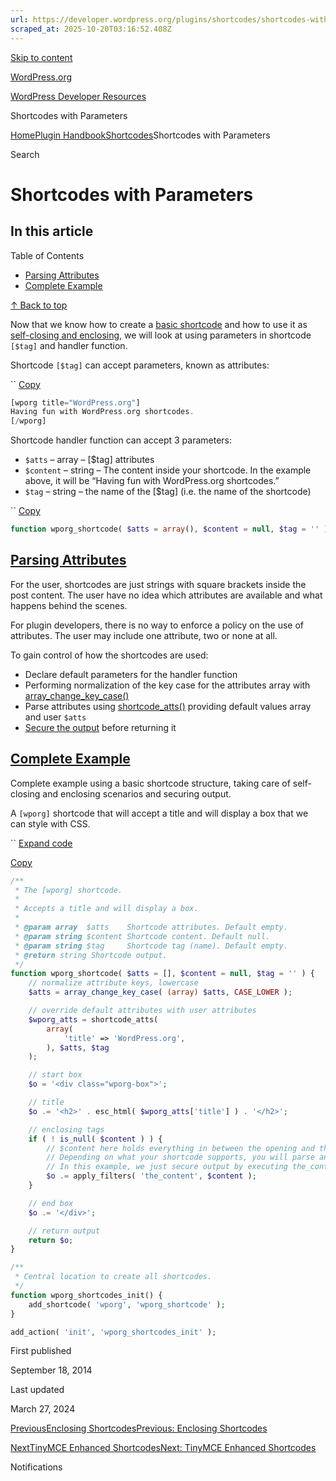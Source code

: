 ```yaml
---
url: https://developer.wordpress.org/plugins/shortcodes/shortcodes-with-parameters
scraped_at: 2025-10-20T03:16:52.408Z
---
```


[Skip to content](https://developer.wordpress.org/plugins/shortcodes/shortcodes-with-parameters/#wp--skip-link--target)

[WordPress.org](https://wordpress.org/)

[WordPress Developer Resources](https://developer.wordpress.org/)

Shortcodes with Parameters


[Home](https://developer.wordpress.org/)[Plugin Handbook](https://developer.wordpress.org/plugins/)[Shortcodes](https://developer.wordpress.org/plugins/shortcodes/)Shortcodes with Parameters

Search

# Shortcodes with Parameters

## In this article

Table of Contents

- [Parsing Attributes](https://developer.wordpress.org/plugins/shortcodes/shortcodes-with-parameters/#parsing-attributes)
- [Complete Example](https://developer.wordpress.org/plugins/shortcodes/shortcodes-with-parameters/#complete-example)

[↑ Back to top](https://developer.wordpress.org/plugins/shortcodes/shortcodes-with-parameters/#wp--skip-link--target)

Now that we know how to create a [basic shortcode](https://developer.wordpress.org/plugins/shortcodes/basic-shortcodes/) and how to use it as [self-closing and enclosing](https://developer.wordpress.org/plugins/shortcodes/enclosing-shortcodes/), we will look at using parameters in shortcode `[$tag]` and handler function.

Shortcode `[$tag]` can accept parameters, known as attributes:

``
[Copy](https://developer.wordpress.org/plugins/shortcodes/shortcodes-with-parameters/#)

```php
[wporg title="WordPress.org"]
Having fun with WordPress.org shortcodes.
[/wporg]
```

Shortcode handler function can accept 3 parameters:

- `$atts` – array – \[$tag\] attributes
- `$content` – string – The content inside your shortcode. In the example above, it will be “Having fun with WordPress.org shortcodes.”
- `$tag` – string – the name of the \[$tag\] (i.e. the name of the shortcode)

``
[Copy](https://developer.wordpress.org/plugins/shortcodes/shortcodes-with-parameters/#)

```php
function wporg_shortcode( $atts = array(), $content = null, $tag = '' ) {}
```

## [Parsing Attributes](https://developer.wordpress.org/plugins/shortcodes/shortcodes-with-parameters/\#parsing-attributes)

For the user, shortcodes are just strings with square brackets inside the post content. The user have no idea which attributes are available and what happens behind the scenes.

For plugin developers, there is no way to enforce a policy on the use of attributes. The user may include one attribute, two or none at all.

To gain control of how the shortcodes are used:

- Declare default parameters for the handler function
- Performing normalization of the key case for the attributes array with [array\_change\_key\_case()](http://php.net/manual/en/function.array-change-key-case.php)
- Parse attributes using [shortcode\_atts()](https://developer.wordpress.org/reference/functions/shortcode_atts/) providing default values array and user `$atts`
- [Secure the output](https://developer.wordpress.org/plugins/security/securing-output/) before returning it

## [Complete Example](https://developer.wordpress.org/plugins/shortcodes/shortcodes-with-parameters/\#complete-example)

Complete example using a basic shortcode structure, taking care of self-closing and enclosing scenarios and securing output.

A `[wporg]` shortcode that will accept a title and will display a box that we can style with CSS.

``
[Expand code](https://developer.wordpress.org/plugins/shortcodes/shortcodes-with-parameters/#)

[Copy](https://developer.wordpress.org/plugins/shortcodes/shortcodes-with-parameters/#)

```php
/**
 * The [wporg] shortcode.
 *
 * Accepts a title and will display a box.
 *
 * @param array  $atts    Shortcode attributes. Default empty.
 * @param string $content Shortcode content. Default null.
 * @param string $tag     Shortcode tag (name). Default empty.
 * @return string Shortcode output.
 */
function wporg_shortcode( $atts = [], $content = null, $tag = '' ) {
	// normalize attribute keys, lowercase
	$atts = array_change_key_case( (array) $atts, CASE_LOWER );

	// override default attributes with user attributes
	$wporg_atts = shortcode_atts(
		array(
			'title' => 'WordPress.org',
		), $atts, $tag
	);

	// start box
	$o = '<div class="wporg-box">';

	// title
	$o .= '<h2>' . esc_html( $wporg_atts['title'] ) . '</h2>';

	// enclosing tags
	if ( ! is_null( $content ) ) {
		// $content here holds everything in between the opening and the closing tags of your shortcode. eg.g [my-shortcode]content[/my-shortcode].
        // Depending on what your shortcode supports, you will parse and append the content to your output in different ways.
		// In this example, we just secure output by executing the_content filter hook on $content.
		$o .= apply_filters( 'the_content', $content );
	}

	// end box
	$o .= '</div>';

	// return output
	return $o;
}

/**
 * Central location to create all shortcodes.
 */
function wporg_shortcodes_init() {
	add_shortcode( 'wporg', 'wporg_shortcode' );
}

add_action( 'init', 'wporg_shortcodes_init' );
```

First published

September 18, 2014

Last updated

March 27, 2024

[PreviousEnclosing ShortcodesPrevious: Enclosing Shortcodes](https://developer.wordpress.org/plugins/shortcodes/enclosing-shortcodes/)

[NextTinyMCE Enhanced ShortcodesNext: TinyMCE Enhanced Shortcodes](https://developer.wordpress.org/plugins/shortcodes/tinymce-enhanced-shortcodes/)

Notifications